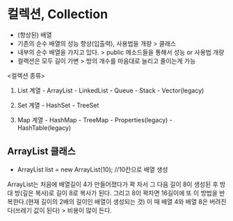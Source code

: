 # 컬렉션, Collection

- (향상된) 배열 
- 기존의 순수 배열의 성능 향상(입출력), 사용법을 개량 > 클래스
- 내부의 순수 배열을 가지고 있다. > public 메소드들을 통해서 성능 or 사용법 개량
- 컬렉션은 모두 길이 가변 > 방의 개수를 마음대로 늘리고 줄이는게 가능


<컬렉션 종류>
1. List 계열
        - ArrayList
        - LinkedList
        - Queue
        - Stack
        - Vector(legacy)

2. Set 계열
        - HashSet
        - TreeSet

3. Map 계열
        - HashMap
        - TreeMap
        - Properties(legacy)
        - HashTable(legacy)
        
        
## ArrayList 클래스

* ArrayList<Integer> list = new ArrayList<Integer>(10); //10칸으로 배열 생성

ArrayList는 처음에 배열길이 4가 만들어졌다가 꽉 차서 그 다음 길이 8이 생성된 후 방 대 방(깊은 복사)로 길이 8로 복사가 된다. 그리고 8이 꽉차면 16길이에 또 이 방법을 반복한다.(현재 길이의 2배의 길이인 배열이 생성되는 것) 이 때 배열 4와 배열 8은 버려진다(쓰레기 값이 된다) > 비용이 많이 든다. 
